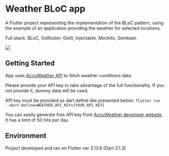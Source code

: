 # Weather BLoC app

A Flutter project representing the implementation of the BLoC pattern, using the example of an application providing the weather for selected locations.

Full stack: BLoC, GoRouter, GetIt, Injectable, Mockito, Sembast.

![]((https://github.com/matszafraniec/weather_bloc_app/blob/main/demo.gif))

## Getting Started

App uses [AccuWeather API][1] to fetch weather conditions data.

Please provide your API key to take advantage of the full functionality. If you not provide it, dummy data will be used.

API key must be provided as dart define like presented below:
`flutter run --dart-define=WEATHER_API_KEY={YOUR_API_KEY}`

You can easily generate free API key from [AccuWeather developer website][2]. It has a limit of 50 hits per day.

## Environment

Project developed and ran on Flutter ver 3.13.6 (Dart 3.1.3)

[1]: https://developer.accuweather.com/apis
[2]: https://developer.accuweather.com/
